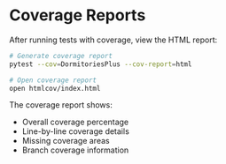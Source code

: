 # Coverage Reports

After running tests with coverage, view the HTML report:

```bash
# Generate coverage report
pytest --cov=DormitoriesPlus --cov-report=html

# Open coverage report
open htmlcov/index.html
```

The coverage report shows:

* Overall coverage percentage
* Line-by-line coverage details
* Missing coverage areas
* Branch coverage information
